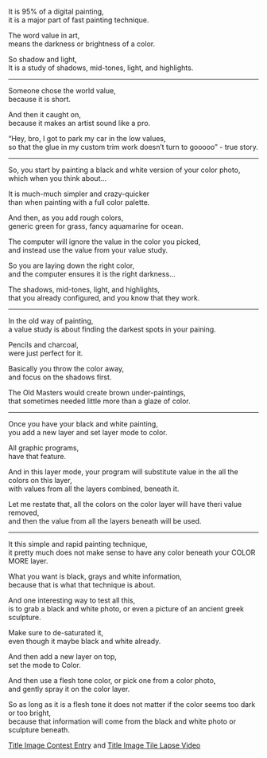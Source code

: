 It is 95% of a digital painting,\
it is a major part of fast painting technique.

The word value in art,\
means the darkness or brightness of a color.

So shadow and light,\
It is a study of shadows, mid-tones, light, and highlights.

---

Someone chose the world value,\
because it is short.

And then it caught on,\
because it makes an artist sound like a pro.

“Hey, bro, I got to park my car in the low values,\
so that the glue in my custom trim work doesn’t turn to gooooo” - true story.

---

So, you start by painting a black and white version of your color photo,\
which when you think about...

It is much-much simpler and crazy-quicker\
than when painting with a full color palette.

And then, as you add rough colors,\
generic green for grass, fancy aquamarine for ocean.

The computer will ignore the value in the color you picked,\
and instead use the value from your value study.

So you are laying down the right color,\
and the computer ensures it is the right darkness...

The shadows, mid-tones, light, and highlights,\
that you already configured, and you know that they work.

---

In the old way of painting,\
a value study is about finding the darkest spots in your paining.

Pencils and charcoal,\
were just perfect for it.

Basically you throw the color away,\
and focus on the shadows first.

The Old Masters would create brown under-paintings,\
that sometimes needed little more than a glaze of color.

---

Once you have your black and white painting,\
you add a new layer and set layer mode to color.

All graphic programs,\
have that feature.

And in this layer mode, your program will substitute value in the all the colors on this layer,\
with values from all the layers combined, beneath it.

Let me restate that, all the colors on the color layer will have theri value removed,\
and then the value from all the layers beneath will be used.

---

It this simple and rapid painting technique,\
it pretty much does not make sense to have any color beneath your COLOR MORE layer.

What you want is black, grays and white information,\
because that is what that technique is about.

And one interesting way to test all this,\
is to grab a black and white photo, or even a picture of an ancient greek sculpture.

Make sure to de-saturated it,\
even though it maybe black and white already.

And then add a new layer on top,\
set the mode to Color.

And then use a flesh tone color, or pick one from a color photo,\
and gently spray it on the color layer.

So as long as it is a flesh tone it does not matter if the color seems too dark or too bright,\
because that information will come from the black and white photo or sculpture beneath.

[Title Image Contest Entry](https://www.reddit.com/r/redditgetsdrawn/comments/u64ttm/this_is_my_wife/i5exkug/?context=3) and [Title Image Tile Lapse Video](https://youtu.be/sDN5CHFIKrc)
